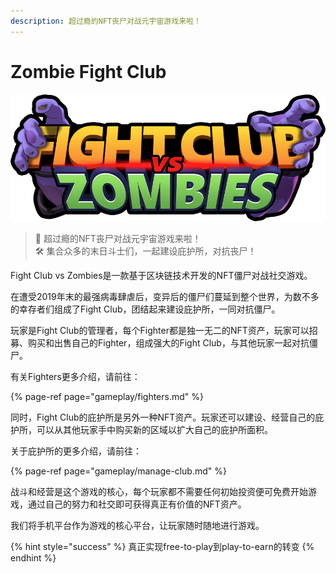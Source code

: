 ```yaml
---
description: 超过瘾的NFT丧尸对战元宇宙游戏来啦！
---
```


# Zombie Fight Club

![](.gitbook/assets/001-logo.png)

> 🧟 超过瘾的NFT丧尸对战元宇宙游戏来啦！  
> 🛠 集合众多的末日斗士们，一起建设庇护所，对抗丧尸！

Fight Club vs Zombies是一款基于区块链技术开发的NFT僵尸对战社交游戏。

在遭受2019年末的最强病毒肆虐后，变异后的僵尸们蔓延到整个世界，为数不多的幸存者们组成了Fight Club，团结起来建设庇护所，一同对抗僵尸。

玩家是Fight Club的管理者，每个Fighter都是独一无二的NFT资产，玩家可以招募、购买和出售自己的Fighter，组成强大的Fight Club，与其他玩家一起对抗僵尸。

有关Fighters更多介绍，请前往：

{% page-ref page="gameplay/fighters.md" %}

同时，Fight Club的庇护所是另外一种NFT资产。玩家还可以建设、经营自己的庇护所，可以从其他玩家手中购买新的区域以扩大自己的庇护所面积。

关于庇护所的更多介绍，请前往：

{% page-ref page="gameplay/manage-club.md" %}

战斗和经营是这个游戏的核心，每个玩家都不需要任何初始投资便可免费开始游戏，通过自己的努力和社交即可获得真正有价值的NFT资产。

我们将手机平台作为游戏的核心平台，让玩家随时随地进行游戏。

{% hint style="success" %}
真正实现free-to-play到play-to-earn的转变
{% endhint %}



